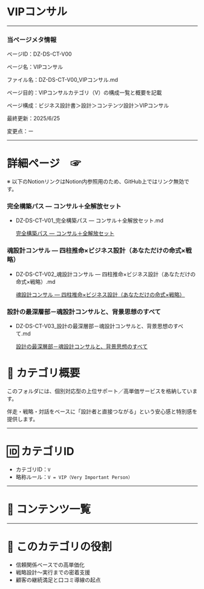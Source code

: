 # VIPコンサル

---

### 当ページメタ情報

ページID：DZ-DS-CT-V00

ページ名：VIPコンサル

ファイル名：DZ-DS-CT-V00_VIPコンサル.md

ページ目的：VIPコンサルカテゴリ（V）の構成一覧と概要を記載

ページ構成：ビジネス設計書＞設計＞コンテンツ設計＞VIPコンサル

最終更新：2025/6/25

変更点：ー

---

# 詳細ページ　☞

※ 以下のNotionリンクはNotion内参照用のため、GitHub上ではリンク無効です。

### **完全構築パス — コンサル＋全解放セット**

- DZ-DS-CT-V01_完全構築パス — コンサル＋全解放セット.md
    
    [完全構築パス — コンサル＋全解放セット](VIP%E3%82%B3%E3%83%B3%E3%82%B5%E3%83%AB%2021ecd75ce18580d3a950c3d84d8d658e/%E5%AE%8C%E5%85%A8%E6%A7%8B%E7%AF%89%E3%83%8F%E3%82%9A%E3%82%B9%20%E2%80%94%20%E3%82%B3%E3%83%B3%E3%82%B5%E3%83%AB%EF%BC%8B%E5%85%A8%E8%A7%A3%E6%94%BE%E3%82%BB%E3%83%83%E3%83%88%20214cd75ce1858038904ccec607ddbb44.md)
    

### 魂設計コンサル — 四柱推命×ビジネス設計（あなただけの命式×戦略）

- DZ-DS-CT-V02_魂設計コンサル — 四柱推命×ビジネス設計（あなただけの命式×戦略）.md
    
    [魂設計コンサル — 四柱推命×ビジネス設計（あなただけの命式×戦略）](VIP%E3%82%B3%E3%83%B3%E3%82%B5%E3%83%AB%2021ecd75ce18580d3a950c3d84d8d658e/%E9%AD%82%E8%A8%AD%E8%A8%88%E3%82%B3%E3%83%B3%E3%82%B5%E3%83%AB%20%E2%80%94%20%E5%9B%9B%E6%9F%B1%E6%8E%A8%E5%91%BD%C3%97%E3%83%92%E3%82%99%E3%82%B7%E3%82%99%E3%83%8D%E3%82%B9%E8%A8%AD%E8%A8%88%EF%BC%88%E3%81%82%E3%81%AA%E3%81%9F%E3%81%9F%E3%82%99%E3%81%91%E3%81%AE%E5%91%BD%E5%BC%8F%C3%97%E6%88%A6%E7%95%A5%EF%BC%89%20214cd75ce18580d783e3c74c47cfcaf0.md)
    

### 設計の最深層部－魂設計コンサルと、背景思想のすべて

- DZ-DS-CT-V03_設計の最深層部－魂設計コンサルと、背景思想のすべて.md
    
    [設計の最深層部－魂設計コンサルと、背景思想のすべて](VIP%E3%82%B3%E3%83%B3%E3%82%B5%E3%83%AB%2021ecd75ce18580d3a950c3d84d8d658e/%E8%A8%AD%E8%A8%88%E3%81%AE%E6%9C%80%E6%B7%B1%E5%B1%A4%E9%83%A8%EF%BC%8D%E9%AD%82%E8%A8%AD%E8%A8%88%E3%82%B3%E3%83%B3%E3%82%B5%E3%83%AB%E3%81%A8%E3%80%81%E8%83%8C%E6%99%AF%E6%80%9D%E6%83%B3%E3%81%AE%E3%81%99%E3%81%B8%E3%82%99%E3%81%A6%20214cd75ce185804f9c41d521ad8b62a3.md)
    

# 👑 カテゴリ概要

このフォルダには、個別対応型の上位サポート／高単価サービスを格納しています。

伴走・戦略・対話をベースに「設計者と直接つながる」という安心感と特別感を提供します。

---

# 🆔 カテゴリID

- カテゴリID：`V`
- 略称ルール：`V = VIP（Very Important Person）`

---

# 📂 コンテンツ一覧

---

# 🧭 このカテゴリの役割

- 信頼関係ベースでの高単価化
- 戦略設計〜実行までの密着支援
- 顧客の継続満足と口コミ導線の起点